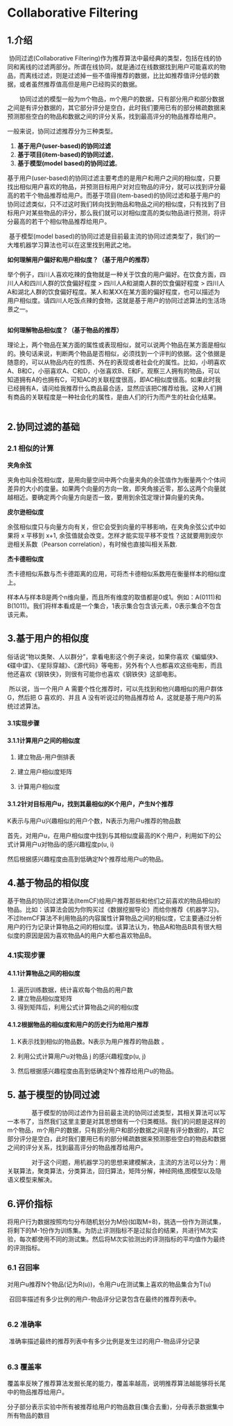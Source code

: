 # Collaborative Filtering

## 1.介绍

​		协同过滤(Collaborative Filtering)作为推荐算法中最经典的类型，包括在线的协同和离线的过滤两部分。所谓在线协同，就是通过在线数据找到用户可能喜欢的物品，而离线过滤，则是过滤掉一些不值得推荐的数据，比比如推荐值评分低的数据，或者虽然推荐值高但是用户已经购买的数据。

　　协同过滤的模型一般为m个物品，m个用户的数据，只有部分用户和部分数据之间是有评分数据的，其它部分评分是空白，此时我们要用已有的部分稀疏数据来预测那些空白的物品和数据之间的评分关系，找到最高评分的物品推荐给用户。

一般来说，协同过滤推荐分为三种类型。

1. **基于用户(user-based)的协同过滤**
2. **基于项目(item-based)的协同过滤**，
3. **基于模型(model based)的协同过滤**。

​      基于用户(user-based)的协同过滤主要考虑的是用户和用户之间的相似度，只要找出相似用户喜欢的物品，并预测目标用户对对应物品的评分，就可以找到评分最高的若干个物品推荐给用户。而基于项目(item-based)的协同过滤和基于用户的协同过滤类似，只不过这时我们转向找到物品和物品之间的相似度，只有找到了目标用户对某些物品的评分，那么我们就可以对相似度高的类似物品进行预测，将评分最高的若干个相似物品推荐给用户。

​       基于模型(model based)的协同过滤是目前最主流的协同过滤类型了，我们的一大堆机器学习算法也可以在这里找到用武之地。

**如何理解用户偏好和用户相似度？（基于用户的推荐）**

​		举个例子，四川人喜欢吃辣的食物就是一种关于饮食的用户偏好。在饮食方面，四川人A和四川人群的饮食偏好程度 > 四川人A和湖南人群的饮食偏好程度 > 四川人A和湖北人群的饮食偏好程度。某人和某XX在某方面的偏好程度，也可以描述为用户相似度。请四川人吃饭点辣的食物，这就是基于用户的协同过滤算法的生活场景之一。

<img src="https://s2.ax1x.com/2019/07/24/eA6a60.png" alt="" border="0" />

**如何理解物品相似度？（基于物品的推荐）**

​		理论上，两个物品在某方面的属性或表现相似，就可以说两个物品在某方面是相似的。换句话来说，判断两个物品是否相似，必须找到一个评判的依据。这个依据是随意的，可以从物品内在的性质、外在的表现或者社会化的属性。比如，小明喜欢A、B和C，小丽喜欢A、C和D，小张喜欢B、E和F。观察三人拥有的物品，可以知道拥有A的也拥有C，可知AC的关联程度很高，即AC相似度很高。如果此时我已经拥有A，请问给我推荐什么商品最合适，显然应该把C推荐给我。这种人们拥有商品的关联程度是一种社会化的属性，是由人们的行为而产生的社会化结果。

<img src="https://s2.ax1x.com/2019/07/24/eA6Ulq.gif" alt="" border="0" />

## 2.协同过滤的基础

### 2.1  相似的计算

**夹角余弦**

夹角也叫余弦相似度，是用向量空间中两个向量夹角的余弦值作为衡量两个个体间差异的大小的度量。如果两个向量的方向一致，即夹角接近零，那么这两个向量就越相近。要确定两个向量方向是否一致，要用到余弦定理计算向量的夹角。

**皮尔逊相似度**

余弦相似度只与向量方向有关，但它会受到向量的平移影响，在夹角余弦公式中如果将 x 平移到 x+1, 余弦值就会改变。怎样才能实现平移不变性？这就要用到皮尔逊相关系数（Pearson correlation），有时候也直接叫相关系数.

**杰卡德相似度**

杰卡德相似系数与杰卡德距离的应用，可将杰卡德相似系数用在衡量样本的相似度上。 　　

样本A与样本B是两个n维向量，而且所有维度的取值都是0或1。例如：A(0111)和B(1011)。我们将样本看成是一个集合，1表示集合包含该元素，0表示集合不包含该元素。

## 3.基于用户的相似度

​		俗话说“物以类聚、人以群分”，拿看电影这个例子来说，如果你喜欢《蝙蝠侠》、《碟中谍》、《星际穿越》、《源代码》等电影，另外有个人也都喜欢这些电影，而且他还喜欢《钢铁侠》，则很有可能你也喜欢《钢铁侠》这部电影。

​		所以说，当一个用户 A 需要个性化推荐时，可以先找到和他兴趣相似的用户群体 G，然后把 G 喜欢的、并且 A 没有听说过的物品推荐给 A，这就是基于用户的系统过滤算法。

#### 3.1实现步骤

#### 3.1.1计算用户之间的相似度

1. 建立物品-用户倒排表

2. 建立用户相似度矩阵

3. 计算用户相似度

#### 3.1.2针对目标用户u，找到其最相似的K个用户，产生N个推荐

K表示与用户u兴趣相似的用户个数，N表示为用户u推荐的物品数

首先，对用户u，在用户相似度中找到与其相似度最高的K个用户，利用如下的公式计算用户u对物品i的感兴趣程度p(u, i)

然后根据感兴趣程度由高到低确定N个推荐给用户u的物品。

## 4.基于物品的相似度

基于物品的协同过滤算法(ItemCF)给用户推荐那些和他们之前喜欢的物品相似的物品。比如：该算法会因为你购买过《数据挖掘导论》而给你推荐《机器学习》。不过ItemCF算法不利用物品的内容属性计算物品之间的相似度，它主要通过分析用户的行为记录计算物品之间的相似度。该算法认为，物品A和物品B具有很大相似度的原因是因为喜欢物品A的用户大都也喜欢物品B。

###  4.1实现步骤

####  4.1.1计算物品之间的相似度

1. 遍历训练数据，统计喜欢每个物品的用户数
2. 建立物品相似度矩阵
3. 得到矩阵后，利用公式计算物品之间的相似度

#### 4.1.2根据物品的相似度和用户的历史行为给用户推荐

1. K表示找到相似的物品数。N表示为用户推荐的物品数 。

2. 利用公式计算用户u对物品 j 的感兴趣程度p(u, j)
3. 然后根据感兴趣程度由高到低确定N个推荐给用户u的物品。

## 5. 基于模型的协同过滤

　　　　基于模型的协同过滤作为目前最主流的协同过滤类型，其相关算法可以写一本书了，当然我们这里主要是对其思想做有一个归类概括。我们的问题是这样的m个物品，m个用户的数据，只有部分用户和部分数据之间是有评分数据的，其它部分评分是空白，此时我们要用已有的部分稀疏数据来预测那些空白的物品和数据之间的评分关系，找到最高评分的物品推荐给用户。

　　　　对于这个问题，用机器学习的思想来建模解决，主流的方法可以分为：用关联算法，聚类算法，分类算法，回归算法，矩阵分解，神经网络,图模型以及隐语义模型来解决。

## 6.评价指标

将用户行为数据按照均匀分布随机划分为M份(如取M=8)，挑选一份作为测试集，将剩下的M-1份作为训练集。为防止评测指标不是过拟合的结果，共进行M次实验，每次都使用不同的测试集。然后将M次实验测出的评测指标的平均值作为最终的评测指标。

### 6.1 召回率

​         对用户u推荐N个物品(记为R(u))，令用户u在测试集上喜欢的物品集合为T(u)

​         召回率描述有多少比例的用户-物品评分记录包含在最终的推荐列表中。

<img src="https://s2.ax1x.com/2019/08/15/mEEQ00.png" alt="" border="0" />

### 6.2 准确率

​         准确率描述最终的推荐列表中有多少比例是发生过的用户-物品评分记录

<img src="https://s2.ax1x.com/2019/08/15/mEE3kT.png" alt="" border="0" />

### 6.3 覆盖率

​         覆盖率反映了推荐算法发掘长尾的能力，覆盖率越高，说明推荐算法越能够将长尾中的物品推荐给用户。

​         分子部分表示实验中所有被推荐给用户的物品数目(集合去重)，分母表示数据集中所有物品的数目

<img src="https://s2.ax1x.com/2019/08/15/mEEYp4.png" alt="" border="0" />

